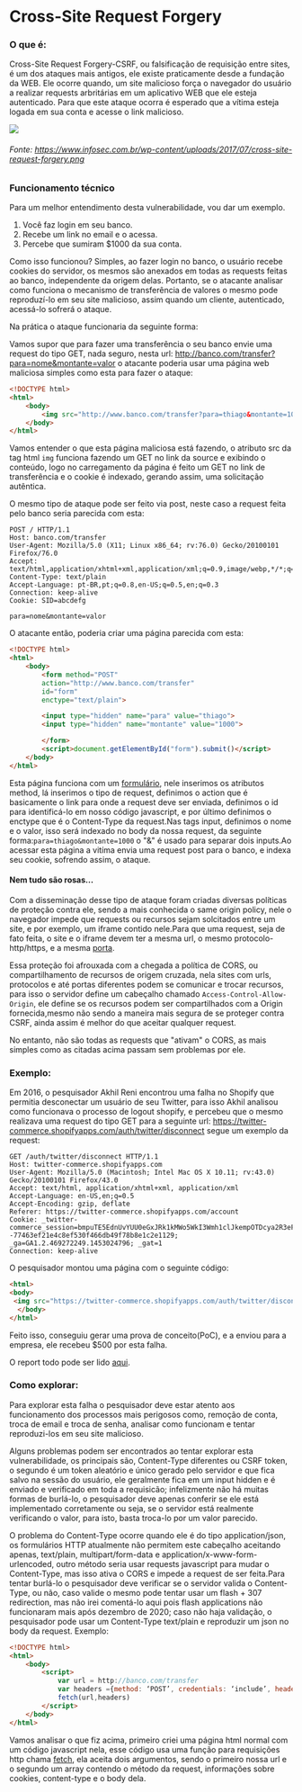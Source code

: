 # Cross-Site Request Forgery

### O que é:

Cross-Site Request Forgery-CSRF, ou falsificação de requisição entre sites, é um dos ataques mais antigos, ele existe praticamente desde a fundação da WEB. Ele ocorre quando, um site malicioso força o navegador do usuário a realizar requests arbritárias em um aplicativo WEB que ele esteja autenticado. Para que este ataque ocorra é esperado que a vítima esteja logada em sua conta e acesse o link malicioso.

![](https://i.imgur.com/kq6Tq54.png)
###### Fonte: https://www.infosec.com.br/wp-content/uploads/2017/07/cross-site-request-forgery.png
### Funcionamento técnico

Para um melhor entendimento desta vulnerabilidade, vou dar um exemplo. 

1. Você faz login em seu banco.
2. Recebe um link no email e o acessa.
3. Percebe que sumiram $1000 da sua conta.

Como isso funcionou? Simples, ao fazer login no  banco, o usuário recebe cookies do servidor, os mesmos são anexados em todas as requests feitas ao banco, independente da origem delas. Portanto, se o atacante analisar como funciona o mecanismo de transferência de valores o mesmo pode reproduzí-lo em seu site malicioso, assim quando um cliente, autenticado, acessá-lo sofrerá o ataque.

Na prática o ataque funcionaria da seguinte forma:

Vamos supor que para fazer uma transferência o seu banco envie uma request do tipo GET, nada seguro, nesta url: http://banco.com/transfer?para=nome&montante=valor o atacante poderia usar uma página web maliciosa simples como esta para fazer o ataque:

```html
<!DOCTYPE html>
<html>
	<body>
		<img src="http://www.banco.com/transfer?para=thiago&montante=1000">
	</body>
</html>
```

Vamos entender o que esta página maliciosa está fazendo, o atributo src da tag html ```img``` funciona fazendo um GET no link da source e exibindo o conteúdo, logo no carregamento da página é feito um GET no link de transferência e o cookie é indexado, gerando assim, uma solicitação autêntica.

O mesmo tipo de ataque pode ser feito via post, neste caso a request feita pelo banco seria parecida com esta:

```http
POST / HTTP/1.1 
Host: banco.com/transfer
User-Agent: Mozilla/5.0 (X11; Linux x86_64; rv:76.0) Gecko/20100101 Firefox/76.0
Accept: text/html,application/xhtml+xml,application/xml;q=0.9,image/webp,*/*;q=0.8
Content-Type: text/plain
Accept-Language: pt-BR,pt;q=0.8,en-US;q=0.5,en;q=0.3
Connection: keep-alive
Cookie: SID=abcdefg

para=nome&montante=valor
```
O atacante então, poderia criar uma página parecida com esta:

```html
<!DOCTYPE html>
<html>
	<body>
		<form method="POST" 
		action="http://www.banco.com/transfer"
		id="form"
		enctype="text/plain">

		<input type="hidden" name="para" value="thiago">
		<input type="hidden" name="montante" value="1000">

		</form>
		<script>document.getElementById("form").submit()</script>
	</body>
</html>
```

Esta página funciona com um [formulário](https://github.com/T635/DI.WE.H/blob/master/Hypertext%20Markup%20Language%20-%20HTML.md), nele inserimos os atributos method, lá inserimos o tipo de request, definimos o action que é basicamente o link para onde a request deve ser enviada, definimos o id para identificá-lo em nosso código javascript, e por último definimos o enctype que é o Content-Type da request.Nas tags input, definimos o nome e o valor, isso será indexado no body da nossa request, da seguinte forma:```para=thiago&montante=1000``` o "&" é usado para separar dois inputs.Ao acessar esta página a vitíma envia uma request post para o banco, e indexa seu cookie, sofrendo assim, o ataque.

#### Nem tudo são rosas...

Com a disseminação desse tipo de ataque foram criadas diversas políticas de proteção contra ele, sendo a mais conhecida o same origin policy, nele o navegador impede que requests ou recursos sejam solcitados entre um site, e por exemplo, um iframe contido nele.Para que uma request, seja de fato feita, o site e o iframe devem ter a mesma url, o mesmo protocolo-http/https, e a mesma [porta](encurtador.com.br/vCQW1). 

Essa proteção foi afrouxada com a chegada a política de CORS, ou compartilhamento de recursos de origem cruzada, nela sites com urls, protocolos e até portas diferentes podem se comunicar e trocar recursos, para isso o servidor define um cabeçalho chamado ```Access-Control-Allow-Origin```, ele define se os recursos podem ser compartilhados com a Origin fornecida,mesmo não sendo a maneira mais segura de se proteger contra CSRF, ainda assim é melhor do que aceitar qualquer request.

No entanto, não são todas as requests que "ativam" o CORS, as mais simples como as citadas acima passam sem problemas por ele.

### Exemplo:

Em 2016, o pesquisador Akhil Reni encontrou uma falha no Shopify que permitia desconectar um usuário de seu Twitter, para isso Akhil analisou como funcionava o processo de logout shopify, e percebeu que o mesmo realizava uma request do tipo GET para a seguinte url: https://twitter-commerce.shopifyapps.com/auth/twitter/disconnect segue um exemplo da request:

```http
GET /auth/twitter/disconnect HTTP/1.1
Host: twitter-commerce.shopifyapps.com
User-Agent: Mozilla/5.0 (Macintosh; Intel Mac OS X 10.11; rv:43.0) Gecko/20100101 Firefox/43.0
Accept: text/html, application/xhtml+xml, application/xml
Accept-Language: en-US,en;q=0.5
Accept-Encoding: gzip, deflate
Referer: https://twitter-commerce.shopifyapps.com/account
Cookie: _twitter-commerce_session=bmpuTE5EdnUvYUU0eGxJRk1kMWo5WkI3Wmh1clJkempOTDcya2R3eFNIMG8zWGdpenMvTXY4eFczTWUrNGRQeXV4ZGVycEVtTDZWcFZVbEg1eEtFQjhzSEJVbkM5K05VUVJaeHVtNXBnNTJCNTdwZ2hLL0x0Kyt4eUVlSjRIOWdYTkcwd1NQWWJnbjRNaTF5UXlwa1ZIUlAwR1JmZ1Y5WmRvN2ZHWFY5REZSUmlsR0lnMHZlSjR1OTlTMW5xWDdZRnVGSnBSeEhqbWpNS3lYZmxBNjZoVE00L3pQT2NMd1NONkdwb2pkMXhDS1E2M2RXYlovZjYwaUZnV0JQKzQySlN0MTNKNG55Zlg2azFDdVJJL3RidmJMM0VJNmRVejhZbjVDTnFZNmxFN0k9LS1lY1Y2dnpBZTJCalZzS014SldFUllBPT0%3D--77463ef21e4c8ef530f466db49f78b8e1c2e1129; _ga=GA1.2.469272249.1453024796; _gat=1
Connection: keep-alive
```
O pesquisador montou uma página com o seguinte código:

```html
<html>
<body>
 <img src="https://twitter-commerce.shopifyapps.com/auth/twitter/disconnect">
  </body>
</html>
```

Feito isso, conseguiu gerar uma prova de conceito(PoC), e a enviou para a empresa, ele recebeu $500 por esta falha.

O report todo pode ser lido [aqui](https://hackerone.com/reports/111216).

### Como explorar:

Para explorar esta falha o pesquisador deve estar atento aos funcionamento dos processos mais perigosos como, remoção de conta, troca de email e troca de senha, analisar como funcionam e tentar reproduzi-los em seu site malicioso. 

Alguns problemas podem ser encontrados ao tentar explorar esta vulnerabilidade, os principais são, Content-Type diferentes ou CSRF token, o segundo é um token aleatório e único gerado pelo servidor e que fica salvo na sessão do usuário, ele geralmente fica em um input hidden e é enviado e verificado em toda a requisicão; infelizmente não há muitas formas de burlá-lo, o pesquisador deve apenas conferir se ele está implementado corretamente ou seja, se o servidor está realmente verificando o valor, para isto, basta troca-lo por um valor parecido. 

O problema do Content-Type ocorre quando ele é do tipo application/json, os formulários HTTP atualmente não permitem este cabeçalho aceitando apenas, text/plain, multipart/form-data e application/x-www-form-urlencoded, outro método seria usar requests javascript para mudar o Content-Type, mas isso ativa o CORS e impede a request de ser feita.Para tentar burlá-lo o pesquisador deve verificar se o servidor valida o Content-Type, ou não, caso valide o mesmo pode tentar usar um flash + 307 redirection, mas não irei comentá-lo aqui pois flash applications não funcionaram mais após dezembro de 2020; caso não haja validação, o pesquisador pode usar um Content-Type text/plain e reproduzir um json no body da request. Exemplo:


```html
<!DOCTYPE html>
<html>
	<body>
		<script>
			var url = http://banco.com/transfer
			var headers ={method: ‘POST’, credentials: ‘include’, headers: {‘Content-Type’: ‘text/plain’}, body: ‘{“para”:”thiago”,”montante”:”1000”}’}
			fetch(url,headers)
		</script>
	</body>
</html>
```
Vamos analisar o que fiz acima, primeiro criei uma página html normal com um código javascript nela, esse código usa uma função para requisições http chama [fetch](https://developer.mozilla.org/pt-BR/docs/Web/API/Fetch_API/Using_Fetch), ela aceita dois argumentos, sendo o primeiro nossa url e o segundo um array contendo o método da request, informações sobre cookies, content-type e o body dela.